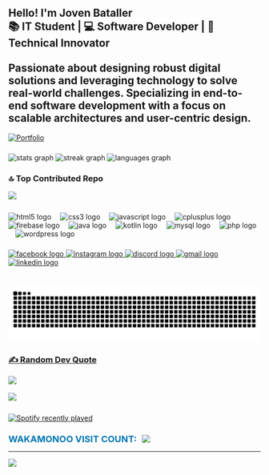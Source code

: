 <h2 align="left">Hello! I'm Joven Bataller<br>📚 IT Student | 💻 Software Developer | 🚀 Technical Innovator<br><br>Passionate about designing robust digital solutions and leveraging technology to solve real-world challenges. Specializing in end-to-end software development with a focus on scalable architectures and user-centric design.</h2>

[![Portfolio](https://img.shields.io/badge/👉%20Check%20out%20my%20portfolio!-0077B5?style=for-the-badge&logo=internet-explorer&logoColor=white)](https://jovenbataller21.vercel.app)

###

<div align="left">
  <img src="https://github-readme-stats.vercel.app/api?username=wakamonoo&hide_title=false&hide_rank=false&show_icons=true&include_all_commits=true&count_private=true&disable_animations=false&theme=radical&locale=en&hide_border=false" height="150" alt="stats graph" />
  <img src="https://github-readme-streak-stats.herokuapp.com/?user=wakamonoo&theme=radical&hide_border=false" height="150" alt="streak graph" />
  <img src="https://github-readme-stats.vercel.app/api/top-langs?username=wakamonoo&locale=en&hide_title=true&layout=compact&card_width=320&langs_count=6&theme=radical&hide_border=false" height="150" alt="languages graph" />
</div>

### 🔝 Top Contributed Repo
![](https://github-contributor-stats.vercel.app/api?username=wakamonoo&limit=5&theme=radical&combine_all_yearly_contributions=true)
###

<div align="left">
  <img src="https://cdn.jsdelivr.net/gh/devicons/devicon/icons/html5/html5-original.svg" height="50" alt="html5 logo"  />
  <img width="10" />
  <img src="https://cdn.jsdelivr.net/gh/devicons/devicon/icons/css3/css3-original.svg" height="50" alt="css3 logo"  />
  <img width="10" />
  <img src="https://cdn.jsdelivr.net/gh/devicons/devicon/icons/javascript/javascript-original.svg" height="50" alt="javascript logo"  />
  <img width="10" />
  <img src="https://cdn.jsdelivr.net/gh/devicons/devicon/icons/cplusplus/cplusplus-original.svg" height="50" alt="cplusplus logo"  />
  <img width="10" />
  <img src="https://cdn.jsdelivr.net/gh/devicons/devicon/icons/firebase/firebase-plain.svg" height="50" alt="firebase logo"  />
  <img width="10" />
  <img src="https://cdn.jsdelivr.net/gh/devicons/devicon/icons/java/java-original.svg" height="50" alt="java logo"  />
  <img width="10" />
  <img src="https://cdn.jsdelivr.net/gh/devicons/devicon/icons/kotlin/kotlin-original.svg" height="50" alt="kotlin logo"  />
  <img width="10" />
  <img src="https://cdn.jsdelivr.net/gh/devicons/devicon/icons/mysql/mysql-original.svg" height="50" alt="mysql logo"  />
  <img width="10" />
  <img src="https://cdn.jsdelivr.net/gh/devicons/devicon/icons/php/php-original.svg" height="50" alt="php logo"  />
  <img width="10" />
  <img src="https://cdn.jsdelivr.net/gh/devicons/devicon/icons/wordpress/wordpress-original.svg" height="50" alt="wordpress logo"  />
</div>

###

<div align="left">
  <a href="https://www.facebook.com/joven.serdanbataller" target="_blank">
    <img src="https://img.shields.io/static/v1?message=Facebook&logo=facebook&label=&color=1877F2&logoColor=white&labelColor=&style=for-the-badge" height="35" alt="facebook logo" />
  </a>
  <a href="https://www.instagram.com/wakamonoooo/" target="_blank">
    <img src="https://img.shields.io/static/v1?message=Instagram&logo=instagram&label=&color=E4405F&logoColor=white&labelColor=&style=for-the-badge" height="35" alt="instagram logo" />
  </a>
  <a href="https://discord.com" target="_blank">
    <img src="https://img.shields.io/static/v1?message=Discord&logo=discord&label=&color=7289DA&logoColor=white&labelColor=&style=for-the-badge" height="35" alt="discord logo" />
  </a>
  <a href="mailto:joven.serdanbataller21@gmail.com">
    <img src="https://img.shields.io/static/v1?message=Gmail&logo=gmail&label=&color=D14836&logoColor=white&labelColor=&style=for-the-badge" height="35" alt="gmail logo" />
  </a>
  <a href="https://www.linkedin.com/in/joven-bataller-085761350/" target="_blank">
    <img src="https://img.shields.io/static/v1?message=LinkedIn&logo=linkedin&label=&color=0077B5&logoColor=white&labelColor=&style=for-the-badge" height="35" alt="linkedin logo" />
</div>

###

<br clear="both">

<img src="https://raw.githubusercontent.com/wakamonoo/wakamonoo/output/snake.svg" alt="Snake animation" />

### ✍️ Random Dev Quote
![](https://quotes-github-readme.vercel.app/api?type=horizontal&theme=tokyonight)

<div align="left">
  <img height="200" src="https://media3.giphy.com/media/v1.Y2lkPTc5MGI3NjExbjRrZDg1N2Vubzk5NDc0ZWJ0OXFvMWdoYmM1amV1aWxydHJ0ZHNpOCZlcD12MV9pbnRlcm5hbF9naWZfYnlfaWQmY3Q9Zw/gSHHJd1ndQlvq/giphy.gif"  />
</div>

###

<div align="left">
  <a href="https://open.spotify.com/user/31p7vqlhw3nqeorj2osqg2lohbea">
    <img src="https://spotify-recently-played-readme.vercel.app/api?user=31p7vqlhw3nqeorj2osqg2lohbea&count=5" alt="Spotify recently played"  />
  </a>
</div>

###

<div align="left" style="display: flex; align-items: center; gap: 10px; margin-top: 20px;">
  <h2 style="font-size: 18px; color: #0077B5; font-weight: bold; margin: 0;">WAKAMONOO VISIT COUNT:</h2>
  <img src="https://profile-counter.glitch.me/wakamonoo/count.svg?" />
</div>

























---
[![](https://visitcount.itsvg.in/api?id=wakamonoo&icon=2&color=3)](https://visitcount.itsvg.in)

<!-- Proudly created with GPRM ( https://gprm.itsvg.in ) -->

